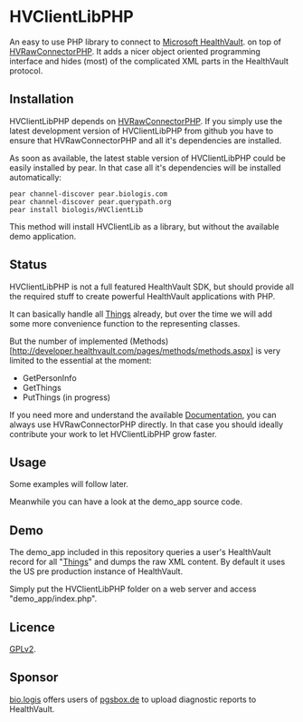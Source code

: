 HVClientLibPHP
==============

An easy to use PHP library to connect to
[Microsoft HealthVault](https://www.healthvault.com/).
on top of
[HVRawConnectorPHP](https://github.com/mkalkbrenner/HVRawConnectorPHP/).
It adds a nicer object oriented programming interface and hides (most) of the
complicated XML parts in the HealthVault protocol.


Installation
------------

HVClientLibPHP depends on
[HVRawConnectorPHP](https://github.com/mkalkbrenner/HVRawConnectorPHP/).
If you simply use the latest development version of HVClientLibPHP from github
you have to ensure that HVRawConnectorPHP and all it's dependencies are
installed.

As soon as available, the latest stable version of HVClientLibPHP could be
easily installed by pear. In that case all it's dependencies will be installed
automatically:

    pear channel-discover pear.biologis.com
    pear channel-discover pear.querypath.org
    pear install biologis/HVClientLib

This method will install HVClientLib as a library, but without the
available demo application.


Status
------

HVClientLibPHP is not a full featured HealthVault SDK, but should provide all
the required stuff to create powerful HealthVault applications with PHP.

It can basically handle all
[Things](http://developer.healthvault.com/pages/types/types.aspx) already,
but over the time we will add some more convenience function to the representing
classes.

But the number of implemented
(Methods)[http://developer.healthvault.com/pages/methods/methods.aspx] is very
limited to the essential at the moment:
* GetPersonInfo
* GetThings
* PutThings (in progress)

If you need more and understand the available
[Documentation](http://developer.healthvault.com/default.aspx), you can always
use HVRawConnectorPHP directly. In that case you should ideally contribute your
work to let HVClientLibPHP grow faster.


Usage
-----

Some examples will follow later.

Meanwhile you can have a look at the demo_app source code.


Demo
----

The demo_app included in this repository queries a user's HealthVault record
for all "[Things](http://developer.healthvault.com/pages/types/types.aspx)" and
dumps the raw XML content. By default it uses the US pre production instance of
HealthVault.

Simply put the HVClientLibPHP folder on a web server and access
"demo_app/index.php".


Licence
-------

[GPLv2](https://raw.github.com/mkalkbrenner/HVClientLibPHP/master/LICENSE.txt).


Sponsor
-------
[bio.logis](https://www.biologis.com) offers users of
[pgsbox.de](https://pgsbox.de) to upload diagnostic reports to HealthVault.
